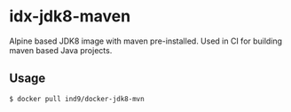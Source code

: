 # idx-jdk8-maven

Alpine based JDK8 image with maven pre-installed. Used in CI for building maven based Java projects. 

## Usage
```
$ docker pull ind9/docker-jdk8-mvn
```
